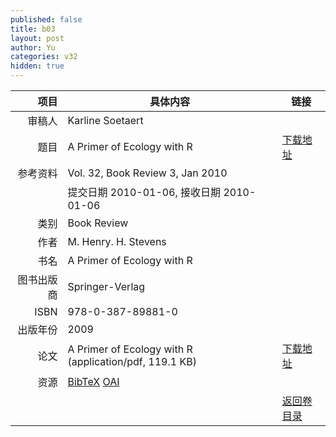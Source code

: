 ```yaml
---
published: false
title: b03
layout: post
author: Yu
categories: v32
hidden: true
---
```


| 项目 | 具体内容 | 链接 |
|---:|---|---|
| 审稿人 | Karline  Soetaert| |
| 题目 |A Primer of Ecology with R | [下载地址](http://www.jstatsoft.org/v32/b03/paper) |
| 参考资料 |Vol. 32, Book Review 3, Jan 2010 | |
| | 提交日期 2010-01-06, 接收日期 2010-01-06| | 
| 类别 | Book Review| |
| 作者 | M. Henry. H. Stevens| |
| 书名| A Primer of Ecology with R| |
| 图书出版商 | Springer-Verlag| |
| ISBN | 978-0-387-89881-0| |
| 出版年份 | 2009| |
| 论文 | A Primer of Ecology with R  (application/pdf, 119.1 KB)| [下载地址](http://www.jstatsoft.org/v32/b03/paper) |
| 资源 | [BibTeX](http://www.jstatsoft.org/v32/b03/bibtex) [OAI](http://www.jstatsoft.org/oai?verb=GetRecord&identifier=oai.jstatsoft/v32/b03&prefix=oai_dc)| |
| |  | [返回卷目录]({{site.baseurl}}/volume/v32.html) |